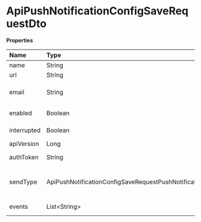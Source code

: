 # ApiPushNotificationConfigSaveRequestDto

**Properties**

| Name        | Type                                                         | Required | Description                                                    |
| :---------- | :----------------------------------------------------------- | :------- | :------------------------------------------------------------- |
| name        | String                                                       | ❌       | Webhook name                                                   |
| url         | String                                                       | ❌       | Webhook URL                                                    |
| email       | String                                                       | ❌       | Email that will receive notifications about the Webhook        |
| enabled     | Boolean                                                      | ❌       | Set whether the Webhook is active                              |
| interrupted | Boolean                                                      | ❌       | Set whether the sync queue is stopped                          |
| apiVersion  | Long                                                         | ❌       | API Version                                                    |
| authToken   | String                                                       | ❌       | Webhook authentication token                                   |
| sendType    | ApiPushNotificationConfigSaveRequestPushNotificationSendType | ❌       | Sequential (SEQUENTIALLY) or non-sequential (NON_SEQUENTIALLY) |
| events      | List\<String\>                                               | ❌       | List of events this Webhook will observe                       |

<!-- This file was generated by liblab | https://liblab.com/ -->
